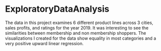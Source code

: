 # ExploratoryDataAnalysis

The data in this project examines 6 different product lines across 3 cities, sales profits, and ratings for the year 2019.  It was interesting to see the similarities between membership and non membership shoppers. The visualizations I created for the data show equality in most categories and a very positive upward linear regression.  
